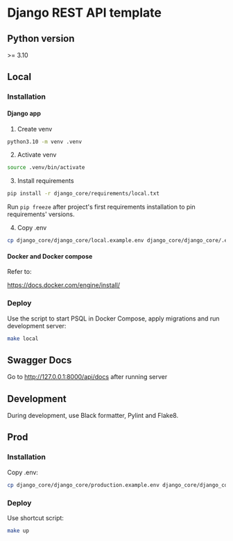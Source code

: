 # Django REST API template

## Python version
\>= 3.10

## Local
### Installation
#### Django app
1. Create venv
```bash
python3.10 -m venv .venv
```

2. Activate venv
```bash
source .venv/bin/activate
```

3. Install requirements
```bash
pip install -r django_core/requirements/local.txt
```

Run ``pip freeze`` after project's first requirements installation to pin requirements' versions.

4. Copy .env
```bash
cp django_core/django_core/local.example.env django_core/django_core/.env
```

#### Docker and Docker compose
Refer to:

https://docs.docker.com/engine/install/

### Deploy

Use the script to start PSQL in Docker Compose, apply migrations and run development server:
```bash
make local
```

## Swagger Docs
Go to http://127.0.0.1:8000/api/docs after running server

## Development

During development, use Black formatter, Pylint and Flake8.

## Prod

### Installation
Copy .env:
```bash
cp django_core/django_core/production.example.env django_core/django_core/.env
```

### Deploy
Use shortcut script:
```bash
make up
```
